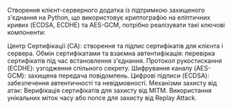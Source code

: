 Cтворення клієнт-серверного додатка із підтримкою захищеного з'єднання на Python, що використовує криптографію на еліптичних кривих (ECDSA, ECDHE) та AES-GCM, потрібно реалізувати такі ключові компоненти:

Центр Сертифікації (CA): створення та підпис сертифікатів для клієнта і сервера.
Обмін сертифікатами та взаємна автентифікація: перевірка сертифікатів під час встановлення з'єднання.
Протокол рукостискання (ECDHE): узгодження спільного секрету.
Шифрування каналу (AES-GCM): захищена передача повідомлень.
Цифрові підписи (ECDSA): забезпечення автентичності та невідмовності.
Механізми захисту від атак:
Верифікація сертифікатів для захисту від MITM.
Використання унікальних міток часу або nonce для захисту від Replay Attack.

